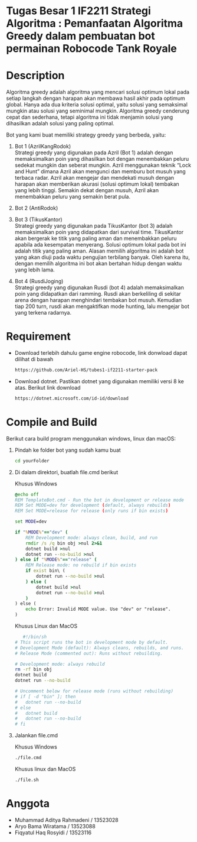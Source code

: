 # Tugas Besar 1 IF2211 Strategi Algoritma : Pemanfaatan Algoritma Greedy dalam pembuatan bot permainan Robocode Tank Royale

# Description
Algoritma greedy adalah algoritma yang mencari solusi optimum lokal pada setiap langkah dengan harapan akan membawa hasil akhir pada optimum global. Hanya ada dua kriteria solusi optimal, yaitu solusi yang semaksimal mungkin atau solusi yang seminimal mungkin. Algoritma greedy cenderung cepat dan sederhana, tetapi algoritma ini tidak menjamin solusi yang dihasilkan adalah solusi yang paling optimal.

Bot yang kami buat memiliki strategy greedy yang berbeda, yaitu:

1. Bot 1 (AzrilKangRodok) <br>
   Strategi greedy yang digunakan pada Azril (Bot 1) adalah dengan memaksimalkan poin yang dihasilkan bot dengan menembakkan peluru sedekat mungkin dan seberat mungkin. Azril menggunakan teknik “Lock and Hunt” dimana Azril akan mengunci dan memburu bot musuh yang terbaca radar. Azril akan mengejar dan mendekati musuh dengan harapan akan memberikan akurasi (solusi optimum lokal) tembakan yang lebih tinggi. Semakin dekat dengan musuh, Azril akan menembakkan peluru yang semakin berat pula.


3. Bot 2 (AntiRodok)


4. Bot 3 (TikusKantor) <br>
    Strategi greedy yang digunakan pada TikusKantor (bot 3) adalah memaksimalkan poin yang didapatkan dari survival time. TikusKantor akan bergerak ke titik yang paling aman dan menembakkan peluru apabila ada kesempatan menyerang. Solusi optimum lokal pada bot ini adalah titik yang paling aman. Alasan memilih algoritma ini adalah bot yang akan diuji pada waktu pengujian terbilang banyak. Oleh karena itu, dengan memilih algoritma ini bot akan bertahan hidup dengan waktu yang lebih lama.

5. Bot 4 (RusdiJoging) <br>
   Strategi greedy yang digunakan Rusdi (bot 4) adalah memaksimalkan poin yang didapatkan dari ramming. Rusdi akan berkeliling di sekitar arena dengan harapan menghindari tembakan bot musuh. Kemudian tiap 200 turn, rusdi akan mengaktifkan mode hunting, lalu mengejar bot yang terkena radarnya.

# Requirement
- Download terlebih dahulu game engine robocode, link donwload dapat dilihat di bawah
  ```bash
  https://github.com/Ariel-HS/tubes1-if2211-starter-pack
  ```

- Download dotnet. Pastikan dotnet yang digunakan memiliki versi 8 ke atas. Berikut link download
  ```bash
  https://dotnet.microsoft.com/id-id/download
  ```

# Compile and Build
Berikut cara build program menggunakan windows, linux dan macOS:
1. Pindah ke folder bot yang sudah kamu buat
   ```bash
   cd yourFolder
   ```
2. Di dalam direktori, buatlah file.cmd berikut

   Khusus Windows
   ```cmd
   @echo off
   REM TemplateBot.cmd - Run the bot in development or release mode
   REM Set MODE=dev for development (default, always rebuilds)
   REM Set MODE=release for release (only runs if bin exists)
   
   set MODE=dev
   
   if "%MODE%"=="dev" (
       REM Development mode: always clean, build, and run
       rmdir /s /q bin obj >nul 2>&1
       dotnet build >nul
       dotnet run --no-build >nul
   ) else if "%MODE%"=="release" (
       REM Release mode: no rebuild if bin exists
       if exist bin\ (
           dotnet run --no-build >nul
       ) else (
           dotnet build >nul
           dotnet run --no-build >nul
       )
   ) else (
       echo Error: Invalid MODE value. Use "dev" or "release".
   )
   ```
   
   Khusus Linux dan MacOS
   ```sh
      #!/bin/sh
   # This script runs the bot in development mode by default.
   # Development Mode (default): Always cleans, rebuilds, and runs.
   # Release Mode (commented out): Runs without rebuilding.
   
   # Development mode: always rebuild
   rm -rf bin obj
   dotnet build
   dotnet run --no-build
   
   # Uncomment below for release mode (runs without rebuilding)
   # if [ -d "bin" ]; then
   #   dotnet run --no-build
   # else
   #   dotnet build
   #   dotnet run --no-build
   # fi
   ```
   
4. Jalankan file.cmd

   Khusus Windows
   ```bash
   ./file.cmd
   ```

   Khusus linux dan MacOS
   ```bash
   ./file.sh
   ```
# Anggota
- Muhammad Aditya Rahmadeni / 13523028
- Aryo Bama Wiratama / 13523088
- Fiqyatul Haq Rosyidi / 13523116
